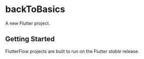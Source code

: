 # backToBasics

A new Flutter project.

## Getting Started

FlutterFlow projects are built to run on the Flutter _stable_ release.

